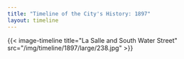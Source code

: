 ```yaml
---
title: "Timeline of the City's History: 1897"
layout: timeline
---
```


{{< image-timeline title="La Salle and South Water Street" src="/img/timeline/1897/large/238.jpg" >}}
